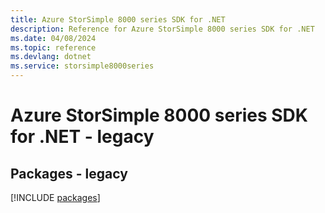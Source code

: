 ```yaml
---
title: Azure StorSimple 8000 series SDK for .NET
description: Reference for Azure StorSimple 8000 series SDK for .NET
ms.date: 04/08/2024
ms.topic: reference
ms.devlang: dotnet
ms.service: storsimple8000series
---
```

# Azure StorSimple 8000 series SDK for .NET - legacy
## Packages - legacy
[!INCLUDE [packages](storsimple-8000-series-index.md)]